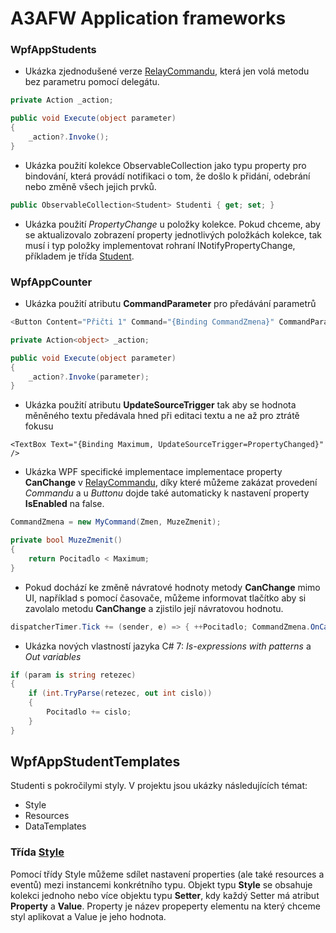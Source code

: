# A3AFW Application frameworks

### WpfAppStudents 

  - Ukázka zjednodušené verze [RelayCommandu](https://github.com/ekral/A3AFW/blob/master/WpfAppStudents/RelayCommand.cs), která jen volá metodu bez parametru pomocí delegátu.
```c#
private Action _action;  

public void Execute(object parameter)
{
    _action?.Invoke();
}
```
- Ukázka použití kolekce ObservableCollection jako typu property pro bindování, která provádí notifikaci o tom, že došlo k přidání, odebrání nebo změně všech jejich prvků. 

```c#
public ObservableCollection<Student> Studenti { get; set; }
```

- Ukázka použití *PropertyChange* u položky kolekce. Pokud chceme, aby se aktualizovalo zobrazení property jednotlivých položkách kolekce, tak musí i typ položky implementovat rohraní INotifyPropertyChange, příkladem je třída [Student](https://github.com/ekral/A3AFW/blob/master/WpfAppStudents/Student.cs).
### WpfAppCounter

- Ukázka použití atributu **CommandParameter** pro předávání parametrů
```c#
<Button Content="Přičti 1" Command="{Binding CommandZmena}" CommandParameter="1" />
```

```c#
private Action<object> _action;

public void Execute(object parameter)
{
    _action?.Invoke(parameter);
}
```

- Ukázka použití atributu **UpdateSourceTrigger** tak aby se hodnota měněného textu předávala hned při editaci textu a ne až pro ztrátě fokusu
```XAML
<TextBox Text="{Binding Maximum, UpdateSourceTrigger=PropertyChanged}" />
```
- Ukázka WPF specifické implementace implementace property **CanChange** v [RelayCommandu](https://github.com/ekral/A3AFW/blob/master/WpfAppCounter/MyCommand.cs), díky které můžeme zakázat provedení *Commandu* a u *Buttonu* dojde také automaticky k nastavení property **IsEnabled** na false. 
  
```c#
CommandZmena = new MyCommand(Zmen, MuzeZmenit);

private bool MuzeZmenit()
{
    return Pocitadlo < Maximum;
}
```
- Pokud dochází ke změně návratové hodnoty metody **CanChange** mimo UI, například s pomocí časovače, můžeme informovat tlačítko aby si zavolalo metodu **CanChange** a zjistilo její návratovou hodnotu.
```c#
dispatcherTimer.Tick += (sender, e) => { ++Pocitadlo; CommandZmena.OnCanExecuteChanged(); };
```
- Ukázka nových vlastností jazyka C# 7: *Is-expressions with patterns* a *Out variables* 
```c#
if (param is string retezec)
{
    if (int.TryParse(retezec, out int cislo))
    {
        Pocitadlo += cislo;
    }
}
```
## WpfAppStudentTemplates
Studenti s pokročilymi styly. V projektu jsou ukázky následujících témat:
- Style
- Resources
- DataTemplates

### Třída [Style](https://docs.microsoft.com/en-us/dotnet/api/system.windows.style?view=netframework-4.7.1)
Pomocí třídy Style můžeme sdílet nastavení properties (ale také resources a eventů) mezi instancemi konkrétního typu. Objekt typu **Style** se obsahuje kolekci jednoho nebo více objektu typu **Setter**, kdy každý Setter má atribut **Property** a **Value**. Property je název propeperty elementu na který chceme styl aplikovat a Value je jeho hodnota.


